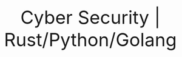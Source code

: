 <div class="markdown-body container-lg">
  <p dir="auto" align="center">
    <font size="+5"> Cyber Security | Rust/Python/Golang</font>
  </p>
</div>
